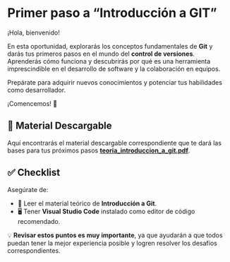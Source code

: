 # Primer paso a “Introducción a GIT”

¡Hola, bienvenido!  

En esta oportunidad, explorarás los conceptos fundamentales de **Git** y darás tus primeros pasos en el mundo del **control de versiones**. Aprenderás cómo funciona y descubrirás por qué es una herramienta imprescindible en el desarrollo de software y la colaboración en equipos.  

Prepárate para adquirir nuevos conocimientos y potenciar tus habilidades como desarrollador.  

¡Comencemos! 🚀  

## 📖 Material Descargable  
Aquí encontrarás el material descargable correspondiente que te dará las bases para tus próximos pasos **[teoria_introduccion_a_git.pdf](https://github.com/dmikan/Egg2024/blob/main/02_GIT_GITHUB/GIT_GITHUB_1_introduccion_a_git/teoria_introduccion_a_git.pdf)**.  

## ✅ Checklist  

Asegúrate de:  

- 📖 Leer el material teórico de **Introducción a Git**.  
- 🖥️ Tener **Visual Studio Code** instalado como editor de código recomendado.  


💡 **Revisar estos puntos es muy importante**, ya que ayudarán a que todos puedan tener la mejor experiencia posible y logren resolver los desafíos correspondientes.  



